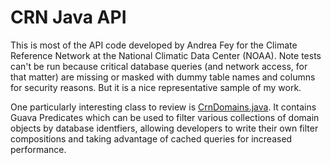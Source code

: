 # CRN Java API

This is most of the API code developed by Andrea Fey for the Climate Reference Network at the National Climatic Data Center (NOAA). Note tests can't be run because critical database queries (and network access, for that matter) are missing or masked with dummy table names and columns for security reasons. But it is a nice representative sample of my work.

One particularly interesting class to review is <a href="https://github.com/andreafey/crnapi/tree/master/src/java/main/gov/noaa/ncdc/crn/domain/CrnDomains.java">CrnDomains.java</a>. It contains Guava Predicates which can be used to filter various collections of domain objects by database identfiers, allowing developers to write their own filter compositions and taking advantage of cached queries for increased performance.
